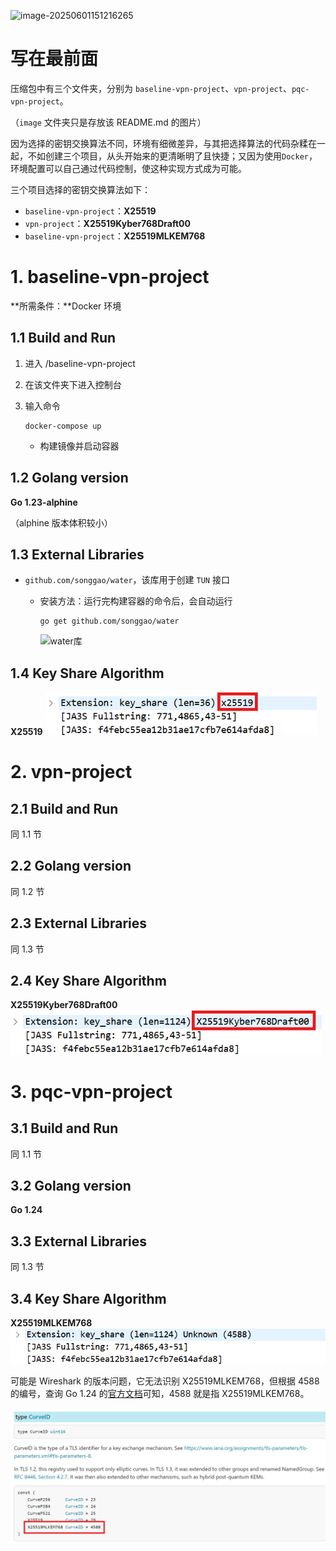 ![image-20250601151216265](C:\Users\12246\AppData\Roaming\Typora\typora-user-images\image-20250601151216265.png)

# 写在最前面

压缩包中有三个文件夹，分别为 `baseline-vpn-project`、`vpn-project`、`pqc-vpn-project`。

（`image` 文件夹只是存放该 README.md 的图片）

因为选择的密钥交换算法不同，环境有细微差异，与其把选择算法的代码杂糅在一起，不如创建三个项目，从头开始来的更清晰明了且快捷；又因为使用`Docker`，环境配置可以自己通过代码控制，使这种实现方式成为可能。

三个项目选择的密钥交换算法如下：

- `baseline-vpn-project`：**X25519**
- `vpn-project`：**X25519Kyber768Draft00**
- `baseline-vpn-project`：**X25519MLKEM768**



# 1. baseline-vpn-project

**所需条件：**Docker 环境

## 1.1 Build and Run

1. 进入 /baseline-vpn-project

2. 在该文件夹下进入控制台

3. 输入命令

   ```shell
   docker-compose up
   ```

   - 构建镜像并启动容器

## 1.2 Golang version

**Go 1.23-alphine**

（alphine 版本体积较小）

## 1.3 External Libraries

- `github.com/songgao/water`，该库用于创建 `TUN` 接口
  - 安装方法：运行完构建容器的命令后，会自动运行
  
    ```shell
    go get github.com/songgao/water
    ```
  
    ![water库](.\images\water库.png)

## 1.4 Key Share Algorithm

**X25519**                                                <img src=".\images\x25519.png" alt="x25519" style="zoom:80%;" />



# 2. vpn-project

## 2.1 Build and Run

同 1.1 节

## 2.2 Golang version

同 1.2 节

## 2.3 External Libraries

同 1.3 节

## 2.4 Key Share Algorithm

**X25519Kyber768Draft00**          <img src=".\images\X25519Kyber768Draft00.png" alt="X25519Kyber768Draft00" style="zoom:80%;" />



# 3. pqc-vpn-project

## 3.1 Build and Run

同 1.1 节

## 3.2 Golang version

**Go 1.24**

## 3.3 External Libraries

同 1.3 节

## 3.4 Key Share Algorithm

**X25519MLKEM768**                    <img src=".\images\X25519MLKEM768.png" alt="X25519MLKEM768" style="zoom:80%;" />

可能是 Wireshark 的版本问题，它无法识别 X25519MLKEM768，但根据 4588 的编号，查询 Go 1.24 的[官方文档](https://pkg.go.dev/crypto/tls#CurveID)可知，4588 就是指 X25519MLKEM768。

<img src=".\images\官方文档.png" alt="官方文档" style="zoom:50%;" />